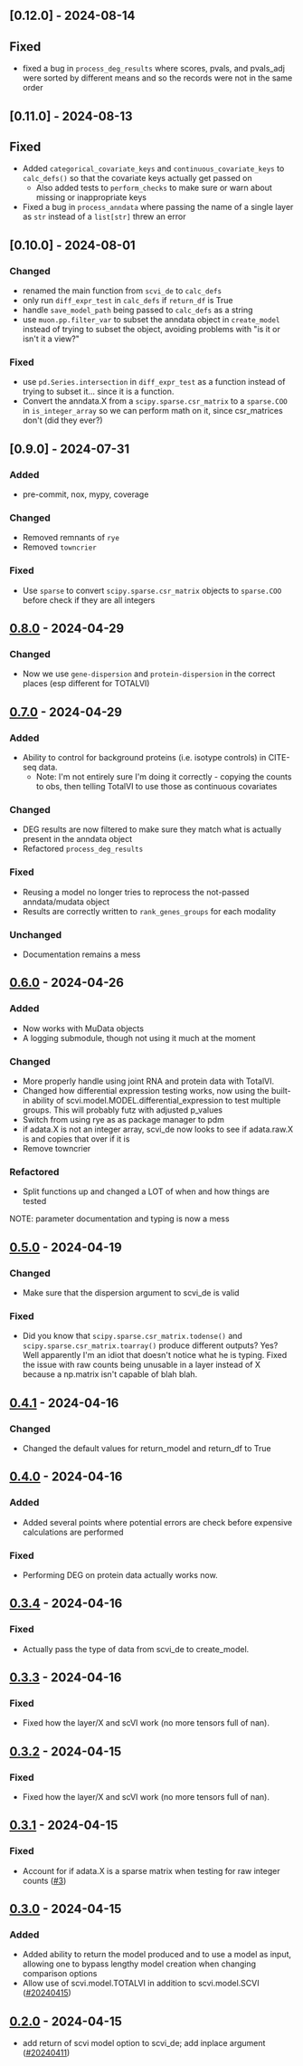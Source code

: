 ## [0.12.0] - 2024-08-14

## Fixed

- fixed a bug in `process_deg_results` where scores, pvals, and pvals_adj were sorted by different means and so
    the records were not in the same order

## [0.11.0] - 2024-08-13

## Fixed

- Added `categorical_covariate_keys` and `continuous_covariate_keys` to `calc_defs()` so that the covariate keys 
    actually get passed on
    - Also added tests to `perform_checks` to make sure or warn about missing or inappropriate keys
- Fixed a bug in `process_anndata` where passing the name of a single layer as `str` instead of a `list[str]` threw an
    error

## [0.10.0] - 2024-08-01

### Changed

- renamed the main function from `scvi_de` to `calc_defs`
- only run `diff_expr_test` in `calc_defs` if `return_df` is True
- handle `save_model_path` being passed to `calc_defs` as a string
- use `muon.pp.filter_var` to subset the anndata object in `create_model` instead of trying 
    to subset the object, avoiding problems with "is it or isn't it a view?"

### Fixed

- use `pd.Series.intersection` in `diff_expr_test` as a function instead of trying to 
    subset it... since it is a function.
- Convert the anndata.X from a `scipy.sparse.csr_matrix` to a `sparse.COO` in `is_integer_array`
    so we can perform math on it, since csr_matrices don't (did they ever?)
    

## [0.9.0] - 2024-07-31

### Added

- pre-commit, nox, mypy, coverage

### Changed

- Removed remnants of `rye`
- Removed `towncrier`

### Fixed

- Use `sparse` to convert `scipy.sparse.csr_matrix` objects to `sparse.COO` before check if they are all integers

## [0.8.0](https://github.com/milescsmith/scvi_de/tree/0.8.0) - 2024-04-29

### Changed

- Now we use `gene-dispersion` and `protein-dispersion` in the correct places (esp different for TOTALVI)

## [0.7.0](https://github.com/milescsmith/scvi_de/tree/0.7.0) - 2024-04-29

### Added

- Ability to control for background proteins (i.e. isotype controls) in CITE-seq data.
    - Note: I'm not entirely sure I'm doing it correctly - copying the counts to obs, then telling TotalVI to use those
    as continuous covariates

### Changed

- DEG results are now filtered to make sure they match what is actually present in the anndata object
- Refactored `process_deg_results`

### Fixed

- Reusing a model no longer tries to reprocess the not-passed anndata/mudata object
- Results are correctly written to `rank_genes_groups` for each modality


### Unchanged

- Documentation remains a mess

## [0.6.0](https://github.com/milescsmith/scvi_de/tree/0.6.0) - 2024-04-26

### Added

- Now works with MuData objects
- A logging submodule, though not using it much at the moment

### Changed

- More properly handle using joint RNA and protein data with TotalVI.
- Changed how differential expression testing works, now using the built-in ability of
    scvi.model.MODEL.differential_expression to test multiple groups. This will probably
    futz with adjusted p_values
- Switch from using rye as as package manager to pdm
- if adata.X is not an integer array, scvi_de now looks to see if adata.raw.X is and copies that
    over if it is
- Remove towncrier

### Refactored

- Split functions up and changed a LOT of when and how things are tested

NOTE: parameter documentation and typing is now a mess

## [0.5.0](https://github.com/milescsmith/scvi_de/tree/0.5.0) - 2024-04-19

### Changed

- Make sure that the dispersion argument to scvi_de is valid

### Fixed

- Did you know that `scipy.sparse.csr_matrix.todense()` and `scipy.sparse.csr_matrix.toarray()`
produce different outputs? Yes? Well apparently I'm an idiot that doesn't notice what he is typing.
Fixed the issue with raw counts being unusable in a layer instead of X because a np.matrix isn't capable of blah blah.


## [0.4.1](https://github.com/milescsmith/scvi_de/tree/0.4.1) - 2024-04-16


### Changed

- Changed the default values for return_model and return_df to True


## [0.4.0](https://github.com/milescsmith/scvi_de/tree/0.4.0) - 2024-04-16


### Added

- Added several points where potential errors are check before expensive calculations are performed

### Fixed

- Performing DEG on protein data actually works now.


## [0.3.4](https://github.com/milescsmith/scvi_de/tree/0.3.4) - 2024-04-16


### Fixed

- Actually pass the type of data from scvi_de to create_model.


## [0.3.3](https://github.com/milescsmith/scvi_de/tree/0.3.3) - 2024-04-16


### Fixed

- Fixed how the layer/X and scVI work (no more tensors full of nan).


## [0.3.2](https://github.com/milescsmith/scvi_de/tree/0.3.2) - 2024-04-15

### Fixed

- Fixed how the layer/X and scVI work (no more tensors full of nan).

## [0.3.1](https://github.com/milescsmith/scvi_de/tree/0.3.1) - 2024-04-15

### Fixed

- Account for if adata.X is a sparse matrix when testing for raw integer counts ([#3](https://github.com/milescsmith/scvi_de/issues/3))

## [0.3.0](https://github.com/milescsmith/scvi_de/tree/0.3.0) - 2024-04-15

### Added

- Added ability to return the model produced and to use a model as input, allowing one to bypass lengthy model creation when changing comparison options
- Allow use of scvi.model.TOTALVI in addition to scvi.model.SCVI ([#20240415](https://github.com/milescsmith/scvi_de/issues/20240415))

## [0.2.0](https://github.com/milescsmith/scvi_de/tree/0.2.0) - 2024-04-15

- add return of scvi model option to scvi_de; add inplace argument ([#20240411](https://github.com/milescsmith/scvi_de/issues/20240411))
